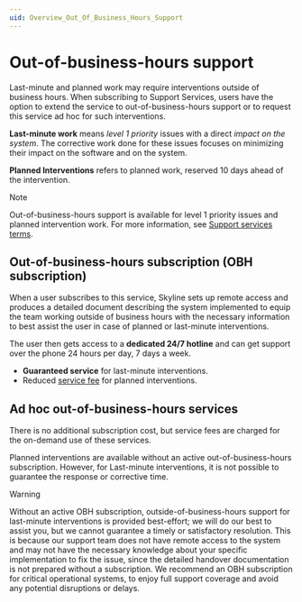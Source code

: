 ```yaml
---
uid: Overview_Out_Of_Business_Hours_Support
---
```


# Out-of-business-hours support

Last-minute and planned work may require interventions outside of business hours. When subscribing to Support Services, users have the option to extend the service to out-of-business-hours support or to request this service ad hoc for such interventions.

**Last-minute work** means *level 1 priority* issues with a direct *impact on the system*. The corrective work done for these issues focuses on minimizing their impact on the software and on the system.

**Planned Interventions** refers to planned work, reserved 10 days ahead of the intervention.

> [!NOTE]
> Out-of-business-hours support is available for level 1 priority issues and planned intervention work. For more information, see [Support services terms](xref:Support_services_terms).

## Out-of-business-hours subscription (OBH subscription)

When a user subscribes to this service, Skyline sets up remote access and produces a detailed document describing the system implemented to equip the team working outside of business hours with the necessary information to best assist the user in case of planned or last-minute interventions.

The user then gets access to a **dedicated 24/7 hotline** and can get support over the phone 24 hours per day, 7 days a week.

- **Guaranteed service** for last-minute interventions.
- Reduced [service fee](https://community.dataminer.services/service-credits/) for planned interventions.

## Ad hoc out-of-business-hours services

There is no additional subscription cost, but service fees are charged for the on-demand use of these services.

Planned interventions are available without an active out-of-business-hours subscription. However, for Last-minute interventions, it is not possible to guarantee the response or corrective time.

> [!WARNING]
> Without an active OBH subscription, outside-of-business-hours support for last-minute interventions is provided best-effort; we will do our best to assist you, but we cannot guarantee a timely or satisfactory resolution. This is because our support team does not have remote access to the system and may not have the necessary knowledge about your specific implementation to fix the issue, since the detailed handover documentation is not prepared without a subscription. We recommend an OBH subscription for critical operational systems, to enjoy full support coverage and avoid any potential disruptions or delays.
